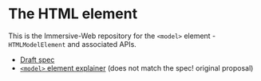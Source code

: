 
# The HTML <model> element

This is the Immersive-Web repository for the `<model>` element - `HTMLModelElement` and associated APIs.

* [Draft spec](https://immersive-web.github.io/model-element/)
* [`<model>` element explainer](explainer.md) (does not match the spec! original proposal)
